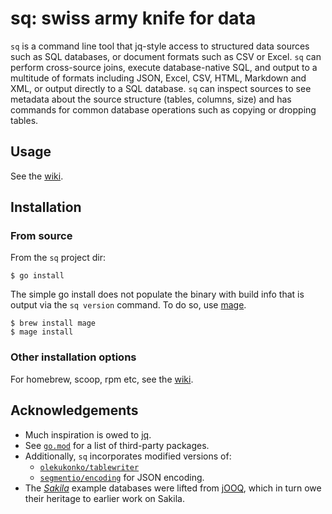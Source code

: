 # sq: swiss army knife for data

`sq` is a command line tool that jq-style access to
structured data sources such as SQL databases,
or document formats such as CSV or Excel. `sq` can perform cross-source joins, 
execute database-native SQL, and output to a multitude of formats including JSON,
Excel, CSV, HTML, Markdown and XML, or output directly to a SQL database.
`sq` can inspect sources to see metadata about the source structure (tables,
columns, size) and has commands for common database operations such as copying
or dropping tables.

## Usage

See the [wiki](https://github.com/neilotoole/sq/wiki). 

## Installation


### From source

From the `sq` project dir:

```shell script
$ go install
```

The simple go install does not populate the binary with build info that
is output via the `sq version` command. To do so, use [mage](https://magefile.org/).

```shell script
$ brew install mage
$ mage install
```

### Other installation options

For homebrew, scoop, rpm etc, see the [wiki](https://github.com/neilotoole/sq/wiki).


## Acknowledgements

- Much inspiration is owed to [jq](https://stedolan.github.io/jq/).
- See [`go.mod`](https://github.com/neilotoole/sq/blob/master/go.mod) for a list of third-party packages.
- Additionally, `sq` incorporates modified versions of:
    - [`olekukonko/tablewriter`](https://github.com/olekukonko/tablewriter)
    - [`segmentio/encoding`](https://github.com/segmentio/encoding) for JSON encoding.
- The [_Sakila_](https://dev.mysql.com/doc/sakila/en/) example databases were lifted from [jOOQ](https://github.com/jooq/jooq), which
  in turn owe their heritage to earlier work on Sakila.


